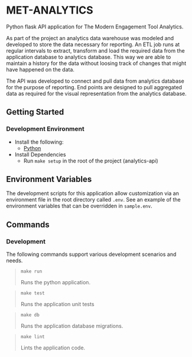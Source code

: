 # MET-ANALYTICS

Python flask API application for The Modern Engagement Tool Analytics. 

As part of the project an analytics data warehouse was modeled and developed to store the data necessary for reporting. An ETL job runs at regular intervals to extract, transform and load the required data from the application database to analytics database. This way we are able to maintain a history for the data without loosing track of changes that might have happened on the data. 

The API was developed to connect and pull data from analytics database for the purpose of reporting. End points are designed to pull aggregated data as required for the visual representation from the analytics database.

## Getting Started

### Development Environment
* Install the following:
    - [Python](https://www.python.org/)
* Install Dependencies
    - Run `make setup` in the root of the project (analytics-api)

## Environment Variables

The development scripts for this application allow customization via an environment file in the root directory called `.env`. See an example of the environment variables that can be overridden in `sample.env`.

## Commands

### Development

The following commands support various development scenarios and needs.


> `make run`
>
> Runs the python application.  

> `make test`
>
> Runs the application unit tests

> `make db`
>
> Runs the application database migrations.

> `make lint`
>
> Lints the application code.
